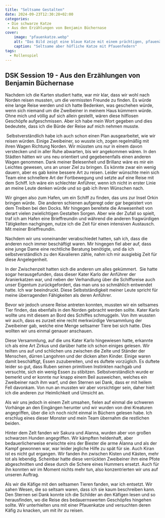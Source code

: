 ```yaml
---
title: "Seltsame Gestalten"
date: 2024-09-23T12:30:28+02:00
categories:
 - Die schwarze Katze
 - Aus den Erzählungen von Benjamin Büchernase
cover:
    image: "pfauenkatze.webp"
    alt: "Das Bild zeigt eine blaue Katze mit einem prächtigen, pfauenähnlichen Schwanz, die in einem hölzernen Käfig sitzt. Der Käfig steht vor einer lebhaften Zirkuskulisse mit Zelten im Hintergrund. Die Katze schaut direkt in die Kamera, ihre Ausdruck vermittelt eine ruhige Würde. Der Hintergrund ist von warmen Sonnenlicht durchflutet, das die Szene in ein sanftes Licht taucht."
    caption: "Seltsame aber höfliche Katze mit Pfauenfedern"
tags:
  - Rollenspiel
---
```


## DSK Session 19 - Aus den Erzählungen von Benjamin Büchernase

Nachdem ich die Karten studiert hatte, war mir klar, dass wir wohl nach Norden reisen mussten, um die vermissten Freunde zu finden. Es würde eine lange Reise werden und ich hatte Bedenken, was geschehen würde, wenn sich niemand um die Zweibeiner in meinem Haus kümmern würde. Ohne mich und völlig auf sich allein gestellt, wären diese hilflosen Geschöpfe aufgeschmissen. Aber ich habe mein Wort gegeben und dies bedeutete, dass ich die Bürde der Reise auf mich nehmen musste. 

 Selbstverständlich habe ich auch schon einen Plan ausgearbeitet, wie wir reisen würden. Einige Zweibeiner, so wusste ich, zogen regelmäßig mit ihren Wagen Richtung Norden. Wir müssten uns nur in einem davon verstecken und in aller Ruhe abwarten, bis wir angekommen wären. In den Städten hätten wir uns neu orientiert und gegebenenfalls einen anderen Wagen genommen. Dank meiner Belesenheit und Brillanz wäre es mir ein Leichtes gewesen, uns an unser Ziel zu bringen. Es könnte zwar ein wenig dauern, aber es gab keine bessere Art zu reisen. Leider wünschte mein sich Team eine schnellere Art der Fortbewegung und setzte auf eine Reise mit dem Schiff. Ich wäre ein schlechter Anführer, wenn ich nicht in erster Linie an meine Leute denken würde und so gab ich ihren Wünschen nach.

Wir gingen also zum Hafen, um ein Schiff zu finden, das uns zur Insel Orkin bringen würde.  Die anderen schienen aufgeregt oder gar begeistert von dem Treiben bei den Docks. Mir hingegen bereitete die Anwesenheit von derart vielen zwielichtigen Gestalten Sorgen. Aber wie der Zufall so spielt, traf ich am Hafen eine Brieffreundin und während die anderen fragwürdigen Tätigkeiten nachgingen, nutze ich die Zeit für einen intensiven Austausch. Mit meiner Brieffreundin. 

Nachdem wir uns voneinander verabschiedet hatten, sah ich, dass die anderen noch immer beschäftigt waren. Mir hingegen fiel aber auf, dass eine junge Dame eine rechtliche Beratung benötigte, und da ich selbstverständlich zu den Kavalieren zähle, nahm ich mir ausgiebig Zeit für diese Angelegenheit. 

In der Zwischenzeit hatten sich die anderen um alles gekümmert.  Sie hatte sogar herausgefunden, dass dieser Kater Karlo der Anführer der Aranierkatzen war, und neben der Verhandlung über die Schiffsreise auch unser Eigentum zurückgefordert, das man uns so schmählich entwendet hatte. Ich war beeindruckt. Diese Selbstständigkeit meiner Leute spricht für meine überragenden Fähigkeiten als deren Anführer.

Bevor wir jedoch unsere Reise antreten konnten, mussten wir ein seltsames Tier finden, das ebenfalls in den Norden gebracht werden sollte. Kater Karlo wollte uns mit diesem an Bord des Schiffes schmuggeln. Von ihm wussten wir auch, dass es zurzeit eine recht merkwürdige Versammlung der Zweibeiner gab, welche eine Menge seltsamer Tiere bei sich hatte. Dies wollten wir uns einmal genauer anschauen.

Diese Versammlung, auf die uns Kater Karlo hingewiesen hatte, erkannte ich als eine Art Zirkus und darüber hatte ich schon einiges gelesen. Wir teilten uns auf und schlichen uns zwischen die Zelte und Ständer der Menschen, dürren Langohren und der dicken alten Kinder. Einige waren damit beschäftigt, Essen zuzubereiten, und es duftete vorzüglich. Es duftete leider so gut, dass Ruben seinen primitiven Instinkten nachgab und versuchte, sich ein wenig Essen zu stibitzen. Selbstverständlich wurde er bemerkt und er konnte nur knapp einem Beil ausweichen, welches ein Zweibeiner nach ihm warf, und den Sternen sei Dank, dass er mit heilem Fell davonkam. Von nun an mussten wir aber vorsichtiger sein, daher hielt ich die anderen zur Heimlichkeit und Umsicht an. 

Als wir uns jedoch in einem Zelt umsahen, fielen auf einmal die schweren Vorhänge an den Eingängen herunter und wir wurden von drei Kreaturen angegriffen, über die ich noch nicht einmal in Büchern gelesen habe. Ich erschlug eines dieser Monster und mein Team übernahm die restlichen beiden.

Hinter dem Zelt fanden wir Sakura und Alanna, wurden aber von großen schwarzen Hunden angegriffen. Wir kämpften heldenhaft, aber bedauerlicherweise erwischte eins der Biester die arme Alanna und als der Kampf gewonnen war, war leider jegliche Hilfe zu spät für sie. Auch Kiran ist es nicht gut ergangen. Wir fanden ihn zwischen Kisten und Kästen, mehr tot als lebendig. Scheinbar hatte diese verrückten Zweibeiner ihm eine Pfote abgeschnitten und diese durch die Schere eines Hummers ersetzt. Auch für ihn konnten wir im Moment nichts mehr tun, also konzentrierten wir uns auf unseren Auftrag.

Als wir die Käfige mit den seltsamen Tieren fanden, war ich entsetzt. Wir sahen Wesen, die so seltsam waren, dass ich sie kaum beschreiben kann. Den Sternen sei Dank konnte ich die Schilder an den Käfigen lesen und so herausfinden, wo die Reise des bedauernswerten Geschöpfes hingehen sollte. Wir unterhielten uns mit einer Pfauenkatze und versuchten deren Käfig zu knacken, um mit ihr zu reisen. 